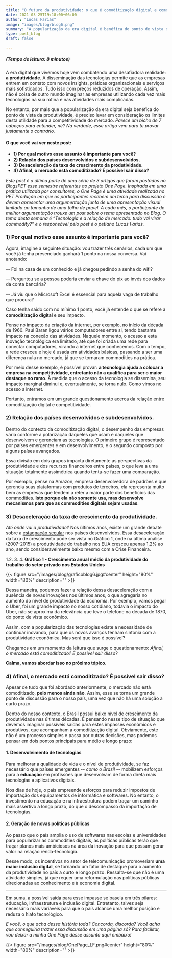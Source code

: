 ```yaml
---
title: "O futuro da produtividade: o que é comoditização digital e como ela se relaciona com o mercado competitivo - Blog #06 (Especial OnePage)"
date: 2021-03-25T19:18:00+06:00
author: "Lucas Farias"
image: "images/blog/blog6.png"
summary: "A popularização da era digital é benéfica do ponto de vista da produtividade, entretanto a disseminação dessas tecnologias acarreta na formação dos commodities digitais, sendo preciso avaliar os limites desta utilidade para a competitividade do mercado. Parece um bicho de 7 cabeças para entender, né? Na verdade, esse artigo vem para te provar justamente o contrário."
type: post_blog
draft: false

---
```

##### (Tempo de leitura: 8 minutos)

A era digital que vivemos hoje vem combatendo uma desafiadora realidade: **a produtividade**. A disseminação das tecnologias permite que as empresas entrem em contato com novos insights, práticas organizacionais e serviços mais sofisticados. Tudo isso com preços reduzidos de operação. Assim, não é coisa de outro mundo imaginar as empresas utilizando cada vez mais tecnologias na sua rotina e nas atividades mais complicadas.

No entanto, por mais que a popularização da era digital seja benéfica do ponto de vista da produtividade, é preciso levar em consideração os limites desta utilidade para a competitividade do mercado. *Parece um bicho de 7 cabeças para entender, né? Na verdade, esse artigo vem para te provar justamente o contrário.*

#### O que você vai ver neste post:
- **1) Por qual motivo esse assunto é importante para você?**
- **2) Relação dos países desenvolvidos e subdesenvolvidos.**
- **3) Desaceleração da taxa de crescimento da produtividade.**
- **4) Afinal, o mercado está comoditizado? É possível sair disso?**

*Este post é a última parte de uma série de 3 artigos que foram postados no BlogsPET esse semestre referentes ao projeto One Page. Inspirada em uma prática utilizada por consultores, o One Page é uma atividade realizada no PET Produção em que os participantes recebem um tema para discussão e devem apresentar uma argumentação junto de uma apresentação visual limitada ao tamanho de uma folha de papel. A cada mês, o participante de melhor argumentação trouxe um post sobre o tema apresentado no Blog. O tema desta semana é “Tecnologia e a relação de mercado: 
tudo vai virar commodity?” e o responsável pelo post é o petiano Lucas Farias.*

### 1) Por qual motivo esse assunto é importante para você? 
Agora, imagine a seguinte situação: vou trazer três cenários, cada um que você já tenha presenciado ganhará 1 ponto na nossa conversa. Vai anotando:

-- Foi na casa de um conhecido e já chegou pedindo a senha do wifi?

-- Perguntou se a pessoa poderia enviar a chave do pix ao invés dos dados da conta bancária?
 
-- Já viu que o Microsoft Excel é essencial para aquela vaga de trabalho que procura?

Caso tenha saído com no mínimo 1 ponto, você já entende o que se refere a **comoditização digital** e seu impacto.

Pense no impacto da criação da internet, por exemplo, no início da década de 1960. Paul Baran ligou vários computadores entre si, tendo bastante impacto na conexão das atividades. Naquele momento, o acesso a esta inovação tecnológica era limitado, até que foi criada uma rede para conectar computadores, virando a internet que conhecemos. Com o tempo, a rede cresceu e hoje é usada em atividades básicas, passando a ser uma diferença nula no mercado, já que se tornaram commodities na prática.

Por meio desse exemplo, é possível provar: **a tecnologia ajuda a colocar a empresa na competitividade, entretanto não a qualifica para ser o maior destaque no ramo**. À medida que o acesso da tecnologia se dissemina, seu impacto marginal diminui e, eventualmente, se torna nulo. Como vimos no acesso a internet.

Portanto, entramos em um grande questionamento acerca da relação entre comoditização digital e competitividade.


### 2) Relação dos países desenvolvidos e subdesenvolvidos.
Dentro do contexto da comoditização digital, o desempenho das empresas varia conforme a polarização daqueles que usam e daqueles que desenvolvem e gerenciam as tecnologias. O primeiro grupo é representado por países emergentes e em desenvolvimento, e o segundo composto por alguns países avançados.

Essa divisão em dois grupos impacta diretamente as perspectivas da produtividade e dos recursos financeiros entre países, o que leva a uma situação totalmente assimétrica quando tenta-se fazer uma comparação.

Por exemplo, pense na Amazon, empresa desenvolvedora de padrões e que gerencia suas plataformas com produtos de terceiros, ela representa muito bem as empresas que tendem a reter a maior parte dos benefícios das commodities. **Isto porque ela não somente usa, mas desenvolve mecanismos para que as commodities digitais sejam usadas**.


### 3) Desaceleração da taxa de crescimento da produtividade.
*Até onde vai a produtividade?* Nos últimos anos, existe um grande debate sobre a [estagnação secular](https://voxeu.org/content/secular-stagnation-facts-causes-and-cures) nos países desenvolvidos. Essa desaceleração da taxa de crescimento pode ser vista no Gráfico 1, onde na última análise (2007-2015) a produtividade do trabalho nos EUA cresceu apenas 1,2% ao ano, sendo consideravelmente baixo mesmo com a Crise Financeira.

1.2. 3. 4. **Gráfico 1 - Crescimento anual médio da produtividade do trabalho do setor privado nos Estados Unidos**

{{< figure src="/images/blog/graficoblog6.jpg#center" height="80%" width="80%" description="" >}} 

Dessa maneira, podemos fazer a relação dessa desaceleração com a ausência de novas inovações nos últimos anos, o que agregaria no aumento do nível de produtividade da economia. Por exemplo, vamos pegar o Uber, foi um grande impacto no nosso cotidiano, todavia o impacto do Uber, não se aproxima da relevância que teve o telefone na década de 1870, do ponto de vista econômico.

Assim, com a popularização das tecnologias existe a necessidade de continuar inovando, para que os novos avanços tenham sintonia com a produtividade econômica. Mas será que isso é possível?

Chegamos em um momento da leitura que surge o questionamento: *Afinal, o mercado está comoditizado? É possível sair disso?*

**Calma, vamos abordar isso no próximo tópico.**

### 4) Afinal, o mercado está comoditizado? É possível sair disso?

Apesar de tudo que foi abordado anteriormente, o mercado não está comoditizado, **pelo menos ainda não**. Assim, esse se torna um grande ponto de discussão para o nosso país, uma vez que não há uma solução a curto prazo.

Dentro do nosso contexto, o Brasil possui baixo nível de crescimento da produtividade nas últimas décadas. É pensando nesse tipo de situação que devemos imaginar possíveis saídas para estes impasses econômicos e produtivos, que acompanham a comoditização digital. Obviamente, este não é um processo simples e passa por outras decisões, mas podemos pensar em dois pontos principais para médio e longo prazo:

#### 1. Desenvolvimento de tecnologias
Para melhorar a qualidade de vida e o nível de produtividade, se faz necessário que países emergentes -- *como o Brasil* -- mobilizem esforços para a **educação** em profissões que desenvolvam de forma direta mais tecnologias e aplicativos digitais.

Nos dias de hoje, o país empreende esforços para reduzir impostos de importação dos equipamentos de informática e softwares. No entanto, o investimento na educação e na infraestrutura podem traçar um caminho mais assertivo a longo prazo, do que o descompasso da importação de tecnologias.

#### 2. Geração de novas políticas públicas
Ao passo que o país amplia o uso de softwares nas escolas e universidades para popularizar as commodities digitais, as políticas públicas terão que traçar planos mais ambiciosos na área da inovação para que possam gerar valor na relação renda-tecnologia.

Desse modo, os incentivos no setor de telecomunicação promoveriam **uma maior inclusão digital**, se tornando um fator de destaque para o aumento da produtividade no país a curto e longo prazo. Ressalta-se que não é uma atividade simples, já que requer uma reformulação nas políticas públicas direcionadas ao conhecimento e à economia digital. 

---

Em suma, a possível saída para esse impasse se baseia em três pilares: educação, infraestrutura e inclusão digital. Entretanto, talvez seja necessário mais variáveis para que o país alcance uma melhor posição e reduza o hiato tecnológico.

*E você, o que acha dessa história toda? Concorda, discorda? Você acha que conseguiria trazer essa discussão em uma página só? Para facilitar, vou deixar a minha One Page desse assunto aqui embaixo!* 

{{< figure src="/images/blog/OnePage_LF.png#center" height="80%" width="80%" description="" >}}


